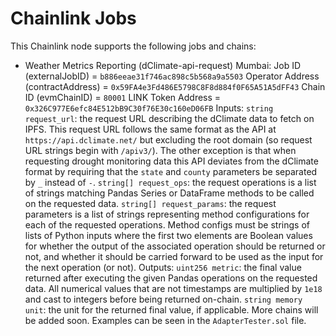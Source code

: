 # Chainlink Jobs

This Chainlink node supports the following jobs and chains:

- Weather Metrics Reporting (dClimate-api-request)
    Mumbai: 
        Job ID (externalJobID)              = `b886eeae31f746ac898c5b568a9a5503`
        Operator Address (contractAddress)  = `0x59FA4e3Fd486E5798C8F8d884f0F65A51A5dFF43`
        Chain ID (evmChainID)               = `80001`
        LINK Token Address                  = `0x326C977E6efc84E512bB9C30f76E30c160eD06FB`
    Inputs: 
        `string request_url`: the request URL describing the dClimate data to fetch on IPFS. This request URL follows the same format as the API at `https://api.dclimate.net/` but excluding the root domain (so request URL strings begin with `/apiv3/`). The other exception is that when requesting drought monitoring data this API deviates from the dClimate format by requiring that the `state` and `county` parameters be separated by `_` instead of `-`.
        `string[] request_ops`: the request operations is a list of strings matching Pandas Series or DataFrame methods to be called on the requested data. 
        `string[] request_params`: the request parameters is a list of strings representing method configurations for each of the requested operations. Method configs must be strings of lists of Python inputs where the first two elements are Boolean values for whether the output of the associated operation should be returned or not, and whether it should be carried forward to be used as the input for the next operation (or not).
    Outputs:
        `uint256 metric`: the final value returned after executing the given Pandas operations on the requested data. All numerical values that are not timestamps are multiplied by `1e18` and cast to integers before being returned on-chain.
        `string memory unit`: the unit for the returned final value, if applicable. 
    More chains will be added soon.
    Examples can be seen in the `AdapterTester.sol` file.